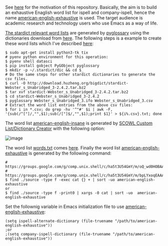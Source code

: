 See [here](https://lists.gnu.org/archive/html/help-gnu-emacs/2021-08/msg00138.html) for the motivation of this repository. Basically, the aim is to build an exhaustive  Enaglish word list for ispell and company-ispell, hence the name [american-english-exhaustive](https://github.com/hongyi-zhao/english-wordlist/blob/master/american-english-exhaustive) is used. The target audience is academic research and technology users who use Emacs as a way of life.

[The stardict relevant word lists](https://github.com/hongyi-zhao/english-wordlist/tree/master/source/stardict-wordlist) are generated by [pyglossary](https://github.com/ilius/pyglossary) using the dictionaries download from [here](http://download.huzheng.org/bigdict). The following steps is a example to create these word lists which I've described [here](https://github.com/company-mode/company-mode/issues/1146#issuecomment-886172208):

```shell
$ sudo apt-get install python3-tk tix
# pyenv python environment for this operation:
$ pyenv shell datasci
$ pip install gobject PyGObject pyglossary
$ mkdir -p ~/.stardict/dic && cd $_
# Do the same steps for other stardict dictionaries to generate the csv files.
$ curl -O http://download.huzheng.org/bigdict/stardict-Webster_s_Unabridged_3-2.4.2.tar.bz2
$ tar xvf stardict-Webster_s_Unabridged_3-2.4.2.tar.bz2
$ cd stardict-Webster_s_Unabridged_3-2.4.2
$ pyglossary Webster_s_Unabridged_3.ifo Webster_s_Unabridged_3.csv
# Extract the word list entries from the above csv files:
$ for i in *.csv; do grep -hv '^"#' $i | awk -F, '{sub(/^["]/,"",$1);sub(/["]$/,"",$1);print $1}' > ${i%.csv}.txt; done
```
The word list [american-english-insane](https://github.com/hongyi-zhao/english-wordlist/blob/master/source/american-english-insane) is generated by [SCOWL Custom List/Dictionary Creator](http://app.aspell.net/create) with the following option:

![image](https://user-images.githubusercontent.com/11155854/128634359-d13323a0-38ab-4adb-b06e-90b093c50531.png)

The word list [words.txt](https://github.com/hongyi-zhao/english-wordlist/blob/master/source/words.txt) comes [here](https://github.com/dwyl/english-words/blob/master/words.txt). Finally the word list [american-english-exhaustive](https://github.com/hongyi-zhao/english-wordlist/blob/master/american-english-exhaustive) is generated by the following command:

```shell
# https://groups.google.com/g/comp.unix.shell/c/ha5t3U54GmY/m/oQ_wd0HOBAAJ
# https://groups.google.com/g/comp.unix.shell/c/ha5t3U54GmY/m/bpLYxoqEAAAJ
$ find ./source -type f -exec cat {} + | sort -uo american-english-exhaustive
or
$ find ./source -type f -print0 | xargs -0 cat | sort -uo  american-english-exhaustive
```

Set the follownig variable in Emacs initialization file to use [american-english-exhaustive](https://github.com/hongyi-zhao/english-wordlist/blob/master/american-english-exhaustive):

```emacs-lisp
(setq ispell-alternate-dictionary (file-truename "/path/to/american-english-exhaustive"))
;or
;(setq company-ispell-dictionary (file-truename "/path/to/american-english-exhaustive"))
```        
